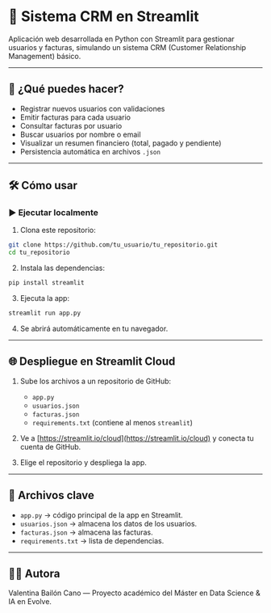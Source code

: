 
# 🧾 Sistema CRM en Streamlit

Aplicación web desarrollada en Python con Streamlit para gestionar usuarios y facturas, simulando un sistema CRM (Customer Relationship Management) básico.

---

## 🚀 ¿Qué puedes hacer?

- Registrar nuevos usuarios con validaciones
- Emitir facturas para cada usuario
- Consultar facturas por usuario
- Buscar usuarios por nombre o email
- Visualizar un resumen financiero (total, pagado y pendiente)
- Persistencia automática en archivos `.json`

---

## 🛠️ Cómo usar

### ▶️ Ejecutar localmente

1. Clona este repositorio:
```bash
git clone https://github.com/tu_usuario/tu_repositorio.git
cd tu_repositorio
```

2. Instala las dependencias:
```bash
pip install streamlit
```

3. Ejecuta la app:
```bash
streamlit run app.py
```

4. Se abrirá automáticamente en tu navegador.

---

## 🌐 Despliegue en Streamlit Cloud

1. Sube los archivos a un repositorio de GitHub:
   - `app.py`
   - `usuarios.json`
   - `facturas.json`
   - `requirements.txt` (contiene al menos `streamlit`)

2. Ve a [https://streamlit.io/cloud](https://streamlit.io/cloud) y conecta tu cuenta de GitHub.

3. Elige el repositorio y despliega la app.

---

## 📁 Archivos clave

- `app.py` → código principal de la app en Streamlit.
- `usuarios.json` → almacena los datos de los usuarios.
- `facturas.json` → almacena las facturas.
- `requirements.txt` → lista de dependencias.

---

## 👩‍💻 Autora

Valentina Bailón Cano — Proyecto académico del Máster en Data Science & IA en Evolve.
